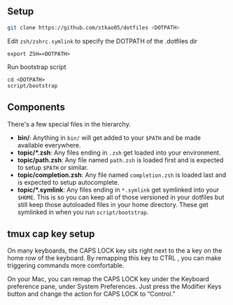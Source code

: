 ## Setup

```sh
git clone https://github.com/stkao05/dotfiles <DOTPATH>
```

Edit `zsh/zshrc.symlink` to specify the DOTPATH of the .dotfiles dir
```
export ZSH=<DOTPATH>
```

Run bootstrap script
```
cd <DOTPATH>
script/bootstrap
```

## Components

There's a few special files in the hierarchy.

- **bin/**: Anything in `bin/` will get added to your `$PATH` and be made
  available everywhere.
- **topic/\*.zsh**: Any files ending in `.zsh` get loaded into your
  environment.
- **topic/path.zsh**: Any file named `path.zsh` is loaded first and is
  expected to setup `$PATH` or similar.
- **topic/completion.zsh**: Any file named `completion.zsh` is loaded
  last and is expected to setup autocomplete.
- **topic/\*.symlink**: Any files ending in `*.symlink` get symlinked into
  your `$HOME`. This is so you can keep all of those versioned in your dotfiles
  but still keep those autoloaded files in your home directory. These get
  symlinked in when you run `script/bootstrap`.


## tmux cap key setup

On many keyboards, the CAPS LOCK key sits right next to the a key on the home row of the keyboard. By remapping this key
to CTRL , you can make triggering commands more comfortable.

On your Mac, you can remap the CAPS LOCK key under the Keyboard preference pane, under System Preferences. Just press
the Modifier Keys button and change the action for CAPS LOCK to “Control.”
